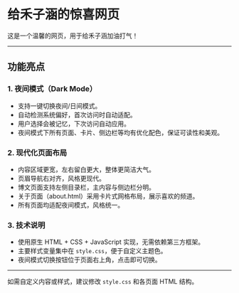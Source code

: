# 给禾子涵的惊喜网页

这是一个温馨的网页，用于给禾子涵加油打气！

---

## 功能亮点

### 1. 夜间模式（Dark Mode）
- 支持一键切换夜间/日间模式。
- 自动检测系统偏好，首次访问时自动适配。
- 用户选择会被记忆，下次访问自动应用。
- 夜间模式下所有页面、卡片、侧边栏等均有优化配色，保证可读性和美观。

### 2. 现代化页面布局
- 内容区域更宽，左右留白更大，整体更简洁大气。
- 页眉导航右对齐，风格更现代。
- 博文页面支持左侧目录栏，主内容与侧边栏分明。
- 关于页面（about.html）采用卡片式网格布局，展示喜欢的频道。
- 所有页面均适配夜间模式，风格统一。

### 3. 技术说明
- 使用原生 HTML + CSS + JavaScript 实现，无需依赖第三方框架。
- 主要样式变量集中在 `style.css`，便于自定义主题色。
- 夜间模式切换按钮位于页面右上角，点击即可切换。

---

如需自定义内容或样式，建议修改 `style.css` 和各页面 HTML 结构。 